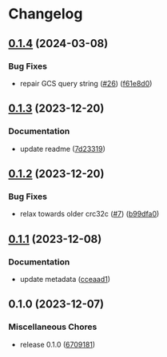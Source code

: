 # Changelog

## [0.1.4](https://github.com/snakemake/snakemake-storage-plugin-gcs/compare/v0.1.3...v0.1.4) (2024-03-08)


### Bug Fixes

* repair GCS query string ([#26](https://github.com/snakemake/snakemake-storage-plugin-gcs/issues/26)) ([f61e8d0](https://github.com/snakemake/snakemake-storage-plugin-gcs/commit/f61e8d0e3b83d3b03ad2eb41ceb0c5902345ef48))

## [0.1.3](https://github.com/snakemake/snakemake-storage-plugin-gcs/compare/v0.1.2...v0.1.3) (2023-12-20)


### Documentation

* update readme ([7d23319](https://github.com/snakemake/snakemake-storage-plugin-gcs/commit/7d233198eb911f7fb3f73176f2304681272dd080))

## [0.1.2](https://github.com/snakemake/snakemake-storage-plugin-gcs/compare/v0.1.1...v0.1.2) (2023-12-20)


### Bug Fixes

* relax towards older crc32c ([#7](https://github.com/snakemake/snakemake-storage-plugin-gcs/issues/7)) ([b99dfa0](https://github.com/snakemake/snakemake-storage-plugin-gcs/commit/b99dfa07cc4b9bebbc2126d8f725bcd544c91dcf))

## [0.1.1](https://github.com/snakemake/snakemake-storage-plugin-gcs/compare/v0.1.0...v0.1.1) (2023-12-08)


### Documentation

* update metadata ([cceaad1](https://github.com/snakemake/snakemake-storage-plugin-gcs/commit/cceaad1c9795cc95c4d420b2ee2ebe0c7fdd5b0d))

## 0.1.0 (2023-12-07)


### Miscellaneous Chores

* release 0.1.0 ([6709181](https://github.com/snakemake/snakemake-storage-plugin-gcs/commit/67091814a0b44107809162b6eb6d9178745d8afa))
